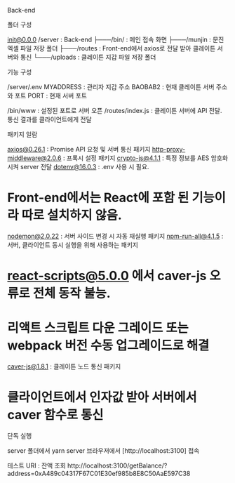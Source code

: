 Back-end


폴더 구성

init@0.0.0 /server              : Back-end
├───/bin/                       : 메인 접속 화면
├───/munjin                     : 문진 엑셀 파일 저장 폴더
├───/routes                     : Front-end에서 axios로 전달 받아 클레이튼 서버와 통신
└───/uploads                    : 클레이튼 지갑 파일 저장 폴더


기능 구성

/server/.env
MYADDRESS                       : 관리자 지갑 주소
BAOBAB2                         : 현재 클레이튼 서버 주소와 포트
PORT                            : 현재 서버 포트

/bin/www                        : 설정된 포트로 서버 오픈
/routes/index.js                : 클레이튼 서버에 API 전달. 통신 결과를 클라이언트에게 전달


패키지 일람

axios@0.26.1                    : Promise API 요청 및 서버 통신 패키지
http-proxy-middleware@2.0.6     : 프록시 설정 패키지
crypto-js@4.1.1                 : 특정 정보를 AES 암호화 시켜 server 전달
dotenv@16.0.3                   : .env 사용 시 필요.
# Front-end에서는 React에 포함 된 기능이라 따로 설치하지 않음.
nodemon@2.0.22                  : 서버 사이드 변경 시 자동 재실행 패키지
npm-run-all@4.1.5               : 서버, 클라이언트 동시 실행을 위해 사용하는 패키지
# react-scripts@5.0.0 에서 caver-js 오류로 전체 동작 불능.
# 리액트 스크립트 다운 그레이드 또는 webpack 버전 수동 업그레이드로 해결
caver-js@1.8.1                  : 클레이튼 노드 통신 패키지
# 클라이언트에서 인자값 받아 서버에서 caver 함수로 통신


단독 실행

server 폴더에서 yarn server
브라우저에서 [http://localhost:3100] 접속

테스트 URI : 잔액 조회
http://localhost:3100/getBalance/?address=0xA489c04317F67C01E30ef985b8E8C50AaE597C38